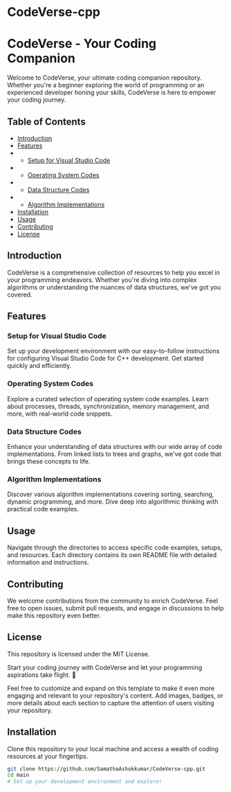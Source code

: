 # CodeVerse-cpp
# CodeVerse - Your Coding Companion


Welcome to CodeVerse, your ultimate coding companion repository. Whether you're a beginner exploring the world of programming or an experienced developer honing your skills, CodeVerse is here to empower your coding journey.

## Table of Contents

- [Introduction](#introduction)
- [Features](#features)
- - [Setup for Visual Studio Code](#setup-for-visual-studio-code)
- - [Operating System Codes](#operating-system-codes)
- - [Data Structure Codes](#data-structure-codes)
- - [Algorithm Implementations](#algorithm-implementations)
- [Installation](#installation)
- [Usage](#usage)
- [Contributing](#contributing)
- [License](#license)

## Introduction

CodeVerse is a comprehensive collection of resources to help you excel in your programming endeavors. Whether you're diving into complex algorithms or understanding the nuances of data structures, we've got you covered.

## Features

### Setup for Visual Studio Code

Set up your development environment with our easy-to-follow instructions for configuring Visual Studio Code for C++ development. Get started quickly and efficiently.

### Operating System Codes

Explore a curated selection of operating system code examples. Learn about processes, threads, synchronization, memory management, and more, with real-world code snippets.

### Data Structure Codes

Enhance your understanding of data structures with our wide array of code implementations. From linked lists to trees and graphs, we've got code that brings these concepts to life.

### Algorithm Implementations

Discover various algorithm implementations covering sorting, searching, dynamic programming, and more. Dive deep into algorithmic thinking with practical code examples.

## Usage
Navigate through the directories to access specific code examples, setups, and resources. Each directory contains its own README file with detailed information and instructions.

## Contributing
We welcome contributions from the community to enrich CodeVerse. Feel free to open issues, submit pull requests, and engage in discussions to help make this repository even better.

## License
This repository is licensed under the MIT License.

Start your coding journey with CodeVerse and let your programming aspirations take flight. 🚀

Feel free to customize and expand on this template to make it even more engaging and relevant to your repository's content. Add images, badges, or more details about each section to capture the attention of users visiting your repository.

## Installation

Clone this repository to your local machine and access a wealth of coding resources at your fingertips.
```bash
git clone https://github.com/SamathaAshokkumar/CodeVerse-cpp.git
cd main
# Set up your development environment and explore!
